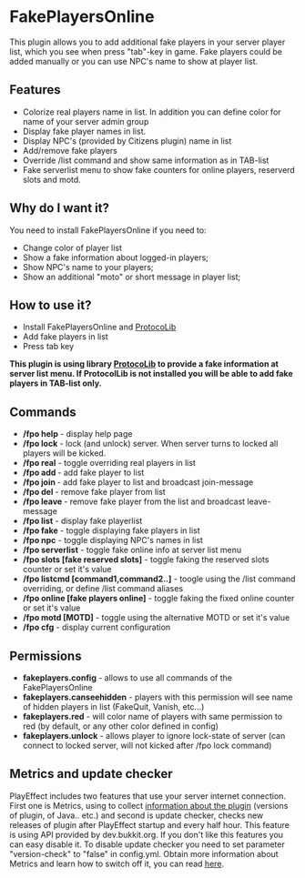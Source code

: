 FakePlayersOnline
=================

This plugin allows you to add additional fake players in your server player list, which you see when press "tab"-key in game. Fake players could be added manually or you can use NPC's name to show at player list.

Features
-----------

* Colorize real players name in list. In addition you can define color for name of your server admin group
* Display fake player names in list.
* Display NPC's (provided by Citizens plugin) name in list
* Add/remove fake players
* Override /list command and show same information as in TAB-list
* Fake serverlist menu to show fake counters for online players, reserverd slots and motd.

Why do I want it?
--------

You need to install FakePlayersOnline if you need to:

* Change color of player list
* Show a fake information about logged-in players;
* Show NPC's name to your players;
* Show an additional "moto" or short message in player list;

How to use it?
--------------

* Install FakePlayersOnline and [ProtocoLib](http://dev.bukkit.org/bukkit-plugins/protocollib/)
* Add fake players in list
* Press tab key

**This plugin is using library [ProtocoLib](http://dev.bukkit.org/bukkit-plugins/protocollib/) to provide a fake information at server list menu. If ProtocolLib is not installed you will be able to add fake players in TAB-list only.**

Commands
--------

* **/fpo help** - display help page
* **/fpo lock** - lock (and unlock) server. When server turns to locked all players will be kicked.
* **/fpo real** - toggle overriding real players in list
* **/fpo add <fakeplayer>** - add fake player to list
* **/fpo join <fakeplayer>** - add fake player to list and broadcast join-message
* **/fpo del <fakeplayer>** - remove fake player from list
* **/fpo leave <fakeplayer>** - remove fake player from the list and broadcast leave-message
* **/fpo list** - display fake playerlist
* **/fpo fake** - toggle displaying fake players in list
* **/fpo npc** - toggle displaying NPC's names in list
* **/fpo serverlist** - toggle fake online info at server list menu
* **/fpo slots [fake reserved slots]** - toggle faking the reserved slots counter or set it's value
* **/fpo listcmd [command1,command2..]** - toogle using the /list command overriding, or define /list command aliases
* **/fpo online [fake players online]** - toggle faking the fixed online counter or set it's value
* **/fpo motd [MOTD]** - toggle using the alternative MOTD or set it's value
* **/fpo cfg** - display current configuration

Permissions
-----------

* **fakeplayers.config** - allows to use all commands of the FakePlayersOnline
* **fakeplayers.canseehidden** - players with this permission will see name of hidden players in list (FakeQuit, Vanish, etc...)
* **fakeplayers.red** - will color name of players with same permission to red (by default, or any other color defined in config)
* **fakeplayers.unlock** - allows player to ignore lock-state of server (can connect to locked server, will not kicked after /fpo lock command)

Metrics and update checker
--------------------------
PlayEffect includes two features that use your server internet connection. First one is Metrics, using to collect [information about the plugin](http://mcstats.org/plugin/PlayEffect) (versions of plugin, of Java.. etc.) and second is update checker, checks new releases of plugin after PlayEffect startup and every half hour. This feature is using API provided by dev.bukkit.org. If you don't like this features you can easy disable it. To disable update checker you need to set parameter "version-check" to "false" in config.yml. Obtain more information about Metrics and learn how to switch off it, you can read [here](http://mcstats.org/learn-more/).